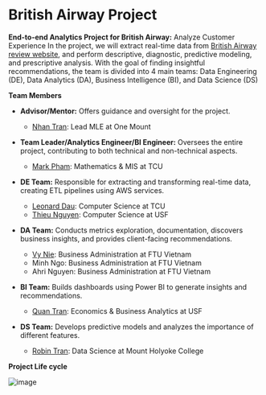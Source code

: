 # British Airway Project

**End-to-end Analytics Project for British Airway:** Analyze Customer Experience
In the project, we will extract real-time data from [British Airway review website](https://www.airlinequality.com/airline-reviews/british-airways), and perform descriptive, diagnostic, predictive modeling, and prescriptive analysis. With the goal of finding insightful recommendations, the team is divided into 4 main teams: Data Engineering (DE), Data Analytics (DA), Business Intelligence (BI), and Data Science (DS)


**Team Members**

* **Advisor/Mentor:** Offers guidance and oversight for the project.
  * [Nhan Tran](https://www.linkedin.com/in/panicpotatoe/): Lead MLE at One Mount

* **Team Leader/Analytics Engineer/BI Engineer:** Oversees the entire project, contributing to both technical and non-technical aspects.
  * [Mark Pham](https://www.linkedin.com/in/minhbphamm/): Mathematics & MIS at TCU

* **DE Team:** Responsible for extracting and transforming real-time data, creating ETL pipelines using AWS services.
  * [Leonard Dau](https://www.linkedin.com/in/leonard-dau-722399238/): Computer Science at TCU
  * [Thieu Nguyen](https://www.linkedin.com/in/thieunguyen1402/): Computer Science at USF

* **DA Team:** Conducts metrics exploration, documentation, discovers business insights, and provides client-facing recommendations.
  * [Vy Nie](https://www.linkedin.com/in/vy-nie-712731227/): Business Administration at FTU Vietnam
  * Minh Ngo: Business Administration at FTU Vietnam
  * Ahri Nguyen: Business Administration at FTU Vietnam

* **BI Team:** Builds dashboards using Power BI to generate insights and recommendations.
  * [Quan Tran](https://www.linkedin.com/in/hquantran/): Economics & Business Analytics at USF

* **DS Team:** Develops predictive models and analyzes the importance of different features.
  * [Robin Tran](https://www.linkedin.com/in/robin-tran/): Data Science at Mount Holyoke College



**Project Life cycle**

![image](https://github.com/MarkPhamm/British-Airway/assets/99457952/aeff38f4-f999-4905-849a-68afe1514190)

